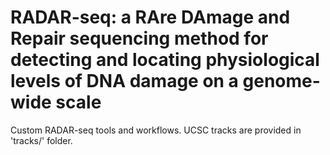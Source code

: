 # RADAR-seq: a RAre DAmage and Repair sequencing method for detecting and locating physiological levels of DNA damage on a genome-wide scale

Custom RADAR-seq tools and workflows. UCSC tracks are provided in 'tracks/' folder.
